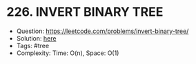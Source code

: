 # 226. INVERT BINARY TREE

* Question: https://leetcode.com/problems/invert-binary-tree/ 
* Solution: [here](Solution.java) 
* Tags: #tree
* Complexity: Time: O(n), Space: O(1)
